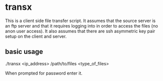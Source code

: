# transx
This is a client side file transfer script. It assumes that the source server is an ftp server and that it requires logging into in order to access the files (no anon user access). It also assumes that there are ssh asymmetric key pair setup on the client and server.

## basic usage
./transx <user> <ip_address> /path/to/files <type_of_files>

When prompted for password enter it.
